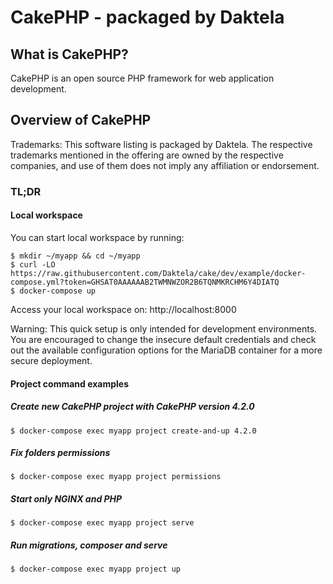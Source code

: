 # CakePHP - packaged by Daktela

## What is CakePHP?

CakePHP is an open source PHP framework for web application development.

## Overview of CakePHP

Trademarks: This software listing is packaged by Daktela. The respective trademarks mentioned in the offering are owned by the respective companies, and use of them does not imply any affiliation or endorsement. 

### TL;DR

#### Local workspace
You can start local workspace by running:

```plaintext
$ mkdir ~/myapp && cd ~/myapp
$ curl -LO https://raw.githubusercontent.com/Daktela/cake/dev/example/docker-compose.yml?token=GHSAT0AAAAAAB2TWMNWZOR2B6TQNMKRCHM6Y4DIATQ
$ docker-compose up
```
Access your local workspace on: http://localhost:8000

Warning: This quick setup is only intended for development environments. You are encouraged to change the insecure default credentials and check out the available configuration options for the MariaDB container for a more secure deployment. 


#### Project command examples

##### Create new CakePHP project with CakePHP version 4.2.0
`$ docker-compose exec myapp project create-and-up 4.2.0`

##### Fix folders permissions
`$ docker-compose exec myapp project permissions`

##### Start only NGINX and PHP
`$ docker-compose exec myapp project serve`

##### Run migrations, composer and serve
`$ docker-compose exec myapp project up`
